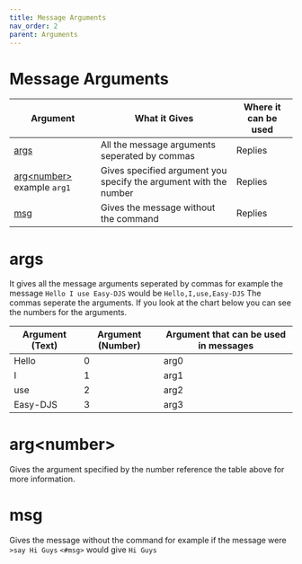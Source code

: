 ```yaml
---
title: Message Arguments
nav_order: 2
parent: Arguments
---
```


# Message Arguments

| Argument                                   | What it Gives                                                     | Where it can be used |
| ------------------------------------------ | ----------------------------------------------------------------- | -------------------- |
| [args](#args)                              | All the message arguments seperated by commas                     | Replies              |
| [arg\<number\>](#argnumber) example `arg1` | Gives specified argument you specify the argument with the number | Replies              |
| [msg](#msg)                                | Gives the message without the command                             | Replies              |

# **args**

It gives all the message arguments seperated by commas for example the message
`Hello I use Easy-DJS` would be `Hello,I,use,Easy-DJS` The commas seperate the
arguments. If you look at the chart below you can see the numbers for the
arguments.

| Argument (Text) | Argument (Number) | Argument that can be used in messages |
| --------------- | ----------------- | ------------------------------------- |
| Hello           | 0                 | arg0                                  |
| I               | 1                 | arg1                                  |
| use             | 2                 | arg2                                  |
| Easy-DJS        | 3                 | arg3                                  |


# **arg\<number\>**

Gives the argument specified by the number reference the table above for more information.

# **msg**

Gives the message without the command for example if the message were `>say Hi Guys` `<#msg>` would give `Hi Guys`

